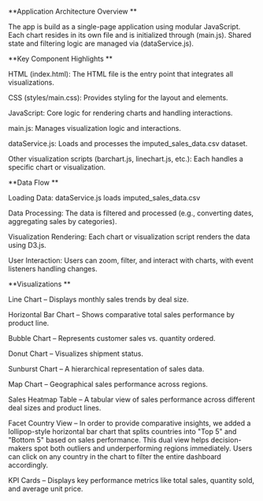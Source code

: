 **Application Architecture Overview **

The app is build as a single-page application using modular JavaScript. Each chart resides in its own file and is initialized through (main.js). Shared state and filtering logic are managed via (dataService.js). 

**Key Component Highlights **

HTML (index.html): The HTML file is the entry point that integrates all visualizations. 

CSS (styles/main.css): Provides styling for the layout and elements. 

JavaScript: Core logic for rendering charts and handling interactions. 

main.js: Manages visualization logic and interactions. 

dataService.js: Loads and processes the imputed_sales_data.csv dataset. 

Other visualization scripts (barchart.js, linechart.js, etc.): Each handles a specific chart or visualization. 

**Data Flow **

Loading Data: dataService.js loads imputed_sales_data.csv 

Data Processing: The data is filtered and processed (e.g., converting dates, aggregating sales by categories). 

Visualization Rendering: Each chart or visualization script renders the data using D3.js. 

User Interaction: Users can zoom, filter, and interact with charts, with event listeners handling changes. 

**Visualizations **

Line Chart – Displays monthly sales trends by deal size. 

Horizontal Bar Chart – Shows comparative total sales performance by product line. 

Bubble Chart – Represents customer sales vs. quantity ordered. 

Donut Chart – Visualizes shipment status. 

Sunburst Chart – A hierarchical representation of sales data. 

Map Chart – Geographical sales performance across regions. 

Sales Heatmap Table – A tabular view of sales performance across different deal sizes and product lines. 

Facet Country View – In order to provide comparative insights, we added a lollipop-style horizontal bar chart that splits countries into "Top 5" and "Bottom 5" based on sales performance. This dual view helps decision-makers spot both outliers and underperforming regions immediately. Users can click on any country in the chart to filter the entire dashboard accordingly. 

KPI Cards – Displays key performance metrics like total sales, quantity sold, and average unit price. 